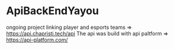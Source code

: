 # ApiBackEndYayou
ongoing project linking player and esports teams => https://api.chapristi.tech/api
The api was build with api paltform => https://api-platform.com/

